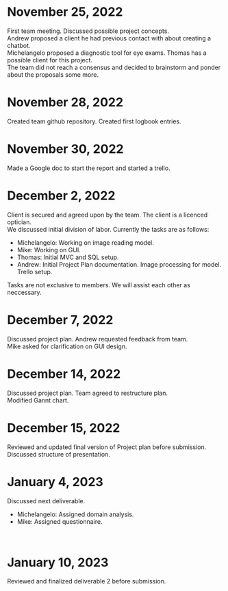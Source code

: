 <h1>November 25, 2022</h1>
First team meeting. Discussed possible project concepts.<br>
Andrew proposed a client he had previous contact with about creating a chatbot.<br>
Michelangelo proposed a diagnostic tool for eye exams. Thomas has a possible client for this project.<br>
The team did not reach a consensus and decided to brainstorm and ponder about the proposals some more.<br>


<h1>November 28, 2022</h1>
Created team github repository. Created first logbook entries.<br>

<h1>November 30, 2022</h1>

<p>Made a Google doc to start the report and started a trello.</p>

<h1>December 2, 2022</h1>
Client is secured and agreed upon by the team. The client is a licenced optician.<br>
We discussed initial division of labor. Currently the tasks are as follows: <br>
<ul>
    <li> Michelangelo: Working on image reading model.</li>
    <li> Mike: Working on GUI.</li>
    <li> Thomas: Initial MVC and SQL setup.</li>
    <li> Andrew: Initial Project Plan documentation. Image processing for model. Trello setup.</li>
</ul>
Tasks are not exclusive to members. We will assist each other as neccessary.<br>

<h1>December 7, 2022</h1>
Discussed project plan. Andrew requested feedback from team.<br>
Mike asked for clarification on GUI design.<br>

<h1>December 14, 2022</h1>
Discussed project plan. Team agreed to restructure plan. <br>
Modified Gannt chart. <br>

<h1>December 15, 2022</h1>
Reviewed and updated final version of Project plan before submission. <br>
Discussed structure of presentation. <br>

<h1>January 4, 2023</h1>
Discussed next deliverable. <br>
<ul>
    <li> Michelangelo: Assigned domain analysis. </li>
    <li> Mike: Assigned questionnaire. </li>
</ul><br>

<h1>January 10, 2023</h1>
Reviewed and finalized deliverable 2 before submission. <br>
